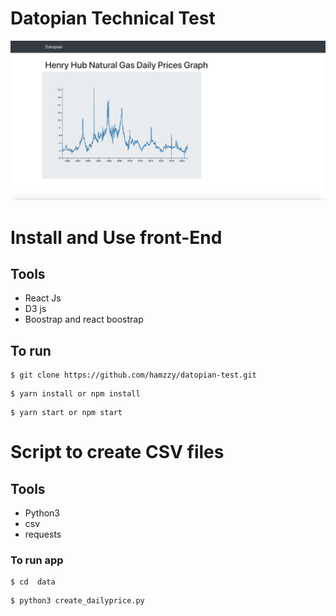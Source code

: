 # Datopian Technical Test 

<img src="./src/asset/Untitled.png">



# Install and Use front-End
## Tools
 - React Js
 - D3 js
 - Boostrap  and react boostrap

## To run
  ```
  $ git clone https://github.com/hamzzy/datopian-test.git
  ```
  ```
  $ yarn install or npm install
  ```
  ```
  $ yarn start or npm start
  ```


# Script to create CSV files
## Tools
- Python3
- csv
- requests


### To run app
```
$ cd  data
```
```
$ python3 create_dailyprice.py
```